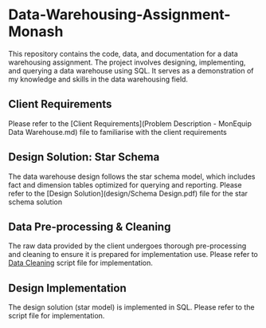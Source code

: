 # Data-Warehousing-Assignment-Monash
This repository contains the code, data, and documentation for a data warehousing assignment. The project involves designing, implementing, and querying a data warehouse using SQL. It serves as a demonstration of my knowledge and skills in the data warehousing field.

## Client Requirements
Please refer to the [Client Requirements](Problem Description - MonEquip Data Warehouse.md) file to familiarise with the client requirements

## Design Solution: Star Schema
The data warehouse design follows the star schema model, which includes fact and dimension tables optimized for querying and reporting.
Please refer to the [Design Solution](design/Schema Design.pdf) file for the star schema solution

## Data Pre-processing & Cleaning
The raw data provided by the client undergoes thorough pre-processing and cleaning to ensure it is prepared for implementation use.
Please refer to [Data Cleaning](SQL%20implementation/Data_Cleaning.sql) script file for implementation.

## Design Implementation
The design solution (star model) is implemented in SQL.
Please refer to the []() script file for implementation.
